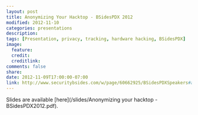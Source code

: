 ```yaml
---
layout: post
title: Anonymizing Your Hacktop - BSidesPDX 2012
modified: 2012-11-10
categories: presentations
description:
tags: [Presentation, privacy, tracking, hardware hacking, BSidesPDX]
image:
  feature:
  credit:
  creditlink:
comments: false
share:
date: 2012-11-09T17:00:00-07:00
link: http://www.securitybsides.com/w/page/60662925/BSidesPDXSpeakers#aSmig2
---
```


Slides are available [here](/slides/Anonymizing your hacktop - BSidesPDX2012.pdf).
